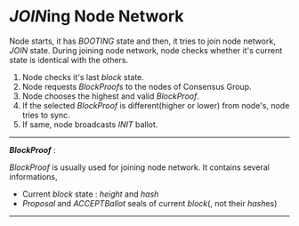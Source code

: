 # *JOIN*ing Node Network

Node starts, it has *BOOTING* state and then, it tries to join node network, *JOIN* state. During joining node network, node checks whether it's current state is identical with the others.

1. Node checks it's last *block* state.
1. Node requests *BlockProof*s to the nodes of Consensus Group.
1. Node chooses the highest and valid *BlockProof*.
1. If the selected *BlockProof* is different(higher or lower) from node's, node tries to sync.
1. If same, node broadcasts *INIT* ballot.

---
***BlockProof*** :

*BlockProof* is usually used for joining node network. It contains several informations,

* Current *block* state : *height* and *hash*
* *Proposal* and *ACCEPTBallot* seals of current *block*(, not their *hash*es)

---
